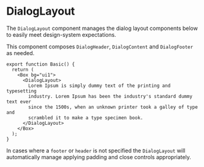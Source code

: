 # DialogLayout

The `DialogLayout` component manages the dialog layout components below to easily meet design-system expectations.

This component composes `DialogHeader`, `DialogContent` and `DialogFooter` as needed.

```tsx
export function Basic() {
  return (
    <Box bg="ui1">
      <DialogLayout>
        Lorem Ipsum is simply dummy text of the printing and typesetting
        industry. Lorem Ipsum has been the industry's standard dummy text ever
        since the 1500s, when an unknown printer took a galley of type and
        scrambled it to make a type specimen book.
      </DialogLayout>
    </Box>
  );
}
```

In cases where a `footer` or `header` is not specified the `DialogLayout` will automatically manage applying padding and close controls appropriately.
